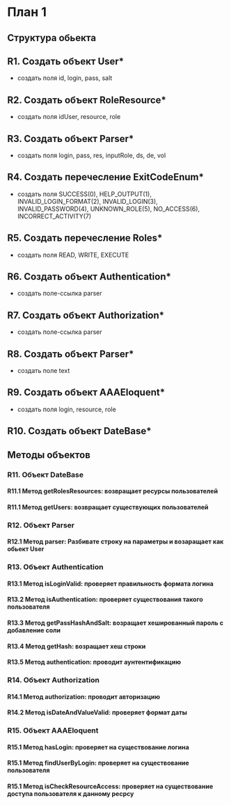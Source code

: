 # План 1

## Cтруктура обьекта

## R1. Создать объект User*
- создать поля id, login, pass, salt

## R2. Создать объект RoleResource*
- создать поля idUser, resource, role

## R3. Создать объект Parser*
- создать поля login, pass, res, inputRole, ds, de, vol

## R4. Создать перечесление ExitCodeEnum*
- создать поля SUCCESS(0), HELP_OUTPUT(1), INVALID_LOGIN_FORMAT(2), INVALID_LOGIN(3), INVALID_PASSWORD(4), UNKNOWN_ROLE(5), NO_ACCESS(6), INCORRECT_ACTIVITY(7)

## R5. Создать перечесление Roles*
- создать поля READ, WRITE, EXECUTE

## R6. Создать объект Authentication*
- создать поле-ссылка parser

## R7. Создать объект Authorization*
- создать поле-ссылка parser

## R8. Создать объект Parser*
- создать поле text

## R9. Создать объект AAAEloquent*
- создать поля login, resource, role

## R10. Создать объект DateBase*

## Методы объектов

### R11. Объект DateBase
#### R11.1 Метод getRolesResources: возвращает ресурсы пользователей
#### R11.1 Метод getUsers: возвращает существующих пользователей

### R12. Объект Parser
#### R12.1 Метод parser: Разбивате строку на параметры и возаращает как обьект User

### R13. Объект Authentication
#### R13.1 Метод isLoginValid: проверяет правильность формата логина
#### R13.2 Метод isAuthentication: проверяет существования такого пользователя
#### R13.3 Метод getPassHashAndSalt: возращает хешированный пароль с добавление соли
#### R13.4 Метод getHash: возращает хеш строки
#### R13.5 Метод authentication: проводит аунтентификацию

### R14. Объект Authorization
#### R14.1 Метод authorization: проводит авторизацию
#### R14.2 Метод isDateAndValueValid: проверяет формат даты

### R15. Объект AAAEloquent
#### R15.1 Метод hasLogin: проверяет на существование логина
#### R15.1 Метод findUserByLogin: проверяет на существование пользователя
#### R15.1 Метод isCheckResourceAccess: проверяет на существование доступа пользователя к данному ресрсу